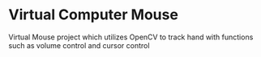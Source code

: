 # Virtual Computer Mouse
Virtual Mouse project which utilizes OpenCV to track hand with functions such as volume control and cursor control
